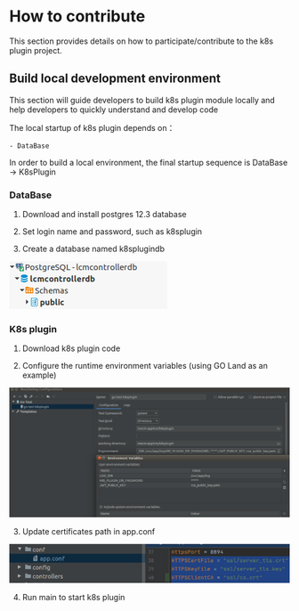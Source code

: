 How to contribute
==========================

This section provides details on how to participate/contribute to the k8s plugin project. 

## Build local development environment

This section will guide developers to build k8s plugin module locally and help developers to quickly understand and
 develop code 

The local startup of k8s plugin depends on：
```
- DataBase
```
In order to build a local environment, the final startup sequence is DataBase -> K8sPlugin

### DataBase

1. Download and install postgres 12.3 database 

2. Set login name and password, such as k8splugin

3. Create a database named k8splugindb

![](/uploads/images/2020/0924/lcmcontroller-db.png "k8sPlugin-db.png")

### K8s plugin

1. Download k8s plugin code

2. Configure the runtime environment variables (using GO Land as an example)

![](/uploads/images/2020/0924/k8sPlugin-contribution.png "k8sPlugin-contribution.png")

3. Update certificates path in app.conf

![](/uploads/images/2020/0924/mepm-applcm-ssl.png "mepm-applcm-ssl.png")

4. Run main to start k8s plugin 
